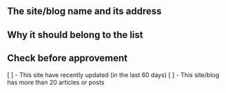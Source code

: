 ## The site/blog name and its address

## Why it should belong to the list

## Check before approvement
[ ] - This site have recently updated (in the last 60 days)
[ ] - This site/blog has more than 20 articles or posts
